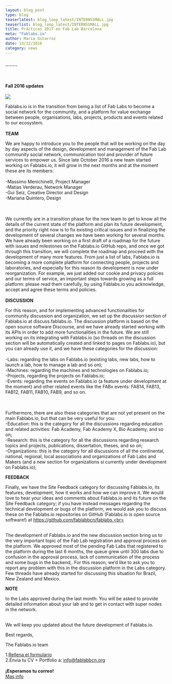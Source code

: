 ```yaml
---
layout: blog_post
type: blog
teaserlatest: blog_loop_latest/INTERNSSMALL.jpg
teaserlist: blog_loop_latest/INTERNSSMALL.jpg
title: Prácticas 2017 en Fab Lab Barcelona
meta: "Fablabs.io"
author: Maria Ustarroz
date: 13/12/2016
category: news
---
```


<h4>........</h4>
<br>

<strong>Fall 2016 updates</strong><br>
<br>
<img src= "http://www.fablabbcn.org/img/blog/blog_loop_latest/INTERNSSMALL.jpg" align="middle"> 

Fablabs.io is in the transition from being a list of Fab Labs to become a social network for the community, and a platform for value exchange between people, organisations, labs, projects, products and events related to our ecosystem.<br>
<br>
<strong>TEAM</strong>

We are happy to introduce you to the people that will be working on the day by day aspects of the design, development and management of the Fab Lab community social network, communication tool and provider of future services to empower us. Since late October 2016 a new team started working on Fablabs.io, it will grow in the next months and at the moment these are its members:<br>
<br>
-Massimo Menichinelli, Project Manager<br>
-Matias Verderau, Network Manager<br>
-Gui Seiz, Creative Director and Design<br>
-Mariana Quintero, Design<br>
<br>

<br>
We currently are in a transition phase for the new team to get to know all the details of the current state of the platform and plan its future development, and the priority right now is to fix existing critical issues and in finalizing the development of several changes we have been working for several months. We have already been working on a first draft of a roadmap for the future with issues and milestones on the Fablabs.io GitHub repo, and once we got through this transition, we will complete the roadmap and proceed with the development of many more features. From just a list of labs, Fablabs.io is becoming a more complete platform for connecting people, projects and laboratories, and especially for this reason its development is now under reorganization. For example, we just added our cookie and privacy policies and our terms of service, an important steps towards growing as a full platform: please read them carefully, by using Fablabs.io you acknowledge, accept and agree these terms and policies.<br>
<br>
<strong>DISCUSSION</strong>

For this reason, and for implementing advanced functionalities for community discussion and organization, we set up the discussion section of Fablabs.io at discuss.fablabs.io. The discussion platform is based on the open source software Discourse, and we have already started working with its APIs in order to add more functionalities in the future. We are still working on its integrating with Fablabs.io (so threads on the discussion section will be automatically created and linked to pages on Fablabs.io), but you can already use it, and we have these categories for the discussion:<br>
<br>
-Labs: regarding the labs on Fablabs.io (existing labs, new labs, how to launch a lab, how to manage a lab and so on);<br>
-Machines: regarding the machines and technologies on Fablabs.io;<br>
-Projects, regarding the projects on Fablabs.io;<br>
-Events: regarding the events on Fablabs.io (a feature under development at the moment) and other related events like the FABx events: FAB14, FAB13, FAB12, FAB11, FAB10, FAB9, and so on.<br>
<br>

<br>
Furthermore, there are also these categories that are not yet present on the main Fablabs.io, but that can be very useful for you:<br>
-Education: this is the category for all the discussions regarding education and related activities: Fab Academy, Fab Academy X, Bio Academy, and so on;<br>
-Research: this is the category for all the discussions regarding research topics and projects, publications, dissertation, theses, and so on;<br>
-Organizations: this is the category for all discussions of all the continental, national, regional, local associations and organizations of Fab Labs and Makers (and a new section for organizations si currently under development on Fablabs.io);<br>

<strong>FEEDBACK</strong>

Finally, we have the Site Feedback category for discussing Fablabs.io, its features, development, how it works and how we can improve it. We would love to hear your ideas and comments about Fablabs.io and its future on the Site Feedback category; if you have instead messages regarding the technical development or bugs of the platform, we would ask you to discuss these on the Fablabs.io repositories on GitHub (Fablabs.io is open source software!) at https://github.com/fablabbcn/fablabs.<br>

<br>
The development of Fablabs.io and the new discussion section bring us to the very important topic of the Fab Lab registration and approval process on the platform. We approved most of the pending Fab Labs that registered to the platform during the last 6 months, the queue grew until 300 labs due to confusion in the approval process, lack of communication of the process and some bugs in the backend,. For this reason, we’d like to ask you to report any problem with this in the discussion platform in the Labs category. Few threads have already started for discussing this situation for Brazil, New Zealand and Mexico.<br>


<strong>NOTE</strong>

to the Labs approved during the last month: You will be asked to provide detailed information about your lab and to get in contact with super nodes in the network.<br>

<br>
We will keep you updated about the future development of Fablabs.io.<br>

Best regards,<br>

The Fablabs.io team<br>

1.<a href="https://docs.google.com/forms/d/e/1FAIpQLScuwSLEMjWGBRCComUC0SXMpC6KS2NHFZR6IluH0Ip-Dt9XYg/viewform">Rellena el formulario</a> 
<br>
2.Envia tu CV + Portfolio a: info@fablabbcn.org<br>
<br>
<strong>¡Esperamos tu correo!</strong>
<br>
<a href="http://fablabbcn.org/uploads/programa%20de%20practicas%20fab%20lab%20bcn_2015-16.pdf">Mas info</a>


